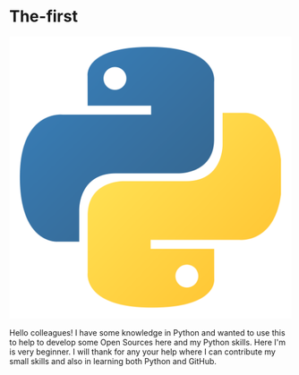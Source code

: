 # The-first
<picture>
 <source media="(prefers-color-scheme: dark)" srcset="https://github.com/Technic143/Technic143/blob/main/python_black-1.1.jpg">
 <source media="(prefers-color-scheme: light)" srcset="https://github.com/Technic143/Technic143/blob/main/python1-1.jpg">
 <img alt="Python_LOGO" src="https://github.com/Technic143/Technic143/blob/main/python.png">
</picture>

Hello colleagues!
I have some knowledge in Python and wanted to use this to help to develop some Open Sources here and my Python skills. 
Here I'm is very beginner. I will thank for any your help where I can contribute my small skills and also in learning both Python and GitHub. 
